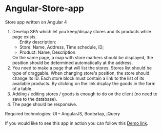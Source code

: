 # Angular-Store-app
Store app written on Angular 4

<ol>
  <li>Develop SPA which let you keep/dispay stores and its products while page exists. 
    <ul>Entity description:
      <li>Store: Name, Address, Time schedule, ID;</li>
      <li>Product: Name, Description.</li>
    </ul>
    On the same page, a map with store markers should be displayed, the position should be determined automatically at the address.
  </li>
  <li>You need to make a page that will list the stores. Stores list should be type of draggable. When changing store's position, the store should change its ID. Each store block must contain a link to the list of its available products. By clicking on the link display the goods in the form of a table.</li>
  <li>Adding / editing stores / goods is enough to do on the client (no need to save to the database).</li>
  <li>The page should be responsive.</li>
</ol>
<p>Required technologies: UI – AngularJS, Bootsrtap, jQuery</p>
<p>If you would like to see this app in action you can follow this <a href="https://inlighter.github.io/Portfolio/Store/stores">Demo link</a>.</p>
